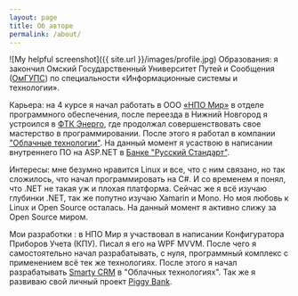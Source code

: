 ```yaml
---
layout: page
title: Об авторе
permalink: /about/
---
```


![My helpful screenshot]({{ site.url }}/images/profile.jpg)
Образования: я закончил Омский Государственный Университет Путей и Сообщения ([ОмГУПС](http://www.omgups.ru/)) по специальности «Информационные системы и технологии».

Карьера: на 4 курсе я начал работать в ООО [«НПО Мир»](http://mir-omsk.ru/) в отделе программного обеспечения, после переезда в Нижний Новгород я устроился в [ФТК Энерго](http://www.ftk-energo.ru/), где продолжал совершенствовать свое мастерство  в программировании. После этого я работал в компании ["Облачные технологии"](http://cloudstechnologies.com/). На данный момент я усаствою в написании внутреннего ПО на ASP.NET в [Банке "Русский Стандарт"](https://www.rsb.ru/).

Интересы: мне безумно нравится Linux и все, что с ним связано, но так сложилось, что начал программировать на C#. И со временем я понял, что .NET не такая уж и плохая платформа. Сейчас же я всё изучаю глубинки .NET, так же попутно изучаю Xamarin и Mono. Но моя любовь к Linux и Open Source осталась. На данный момент я активно слижу за Open Source миром.

Мои разработки : в НПО Мир я участвовал в написании Конфигуратора Приборов Учета (КПУ). Писал я его на WPF MVVM. После чего я самостоятельно начал разрабатывать, с нуля, программный комплекс с применением всё тек же технологиях. После этого я начал разрабатывать [Smarty CRM](https://www.microsoft.com/en-us/store/p/smarty-crm-%d0%9e%d1%80%d0%b3%d0%b0%d0%bd%d0%b0%d0%b9%d0%b7%d0%b5%d1%80/9nblggh35hwm) в "Облачных технологиях". Так же я развиваю свой личный проект [Piggy Bank](https://www.microsoft.com/en-us/p/piggy-bank/9p4665kcndc3?SilentAuth=1&wa=wsignin1.0#). 

